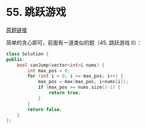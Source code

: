 # 55. 跳跃游戏

[原题链接](https://leetcode-cn.com/problems/jump-game/)

简单的贪心即可，前面有一道类似的题（45. 跳跃游戏 II）：

```cpp
class Solution {
public:
    bool canJump(vector<int>& nums) {
        int max_pos = 0;
        for (int i = 0; i <= max_pos; i++) {
            max_pos = max(max_pos, i+nums[i]);
            if (max_pos >= nums.size()-1) {
                return true;
            }
        }
        return false;
    }
};
```
